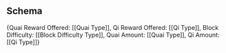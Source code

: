 ## Schema

{Quai Reward Offered: [[Quai Type]],
Qi Reward Offered: [[Qi Type]],
Block Difficulty: [[Block Difficulty Type]],
Quai Amount: [[Quai Type]],
Qi Amount: [[Qi Type]]}
